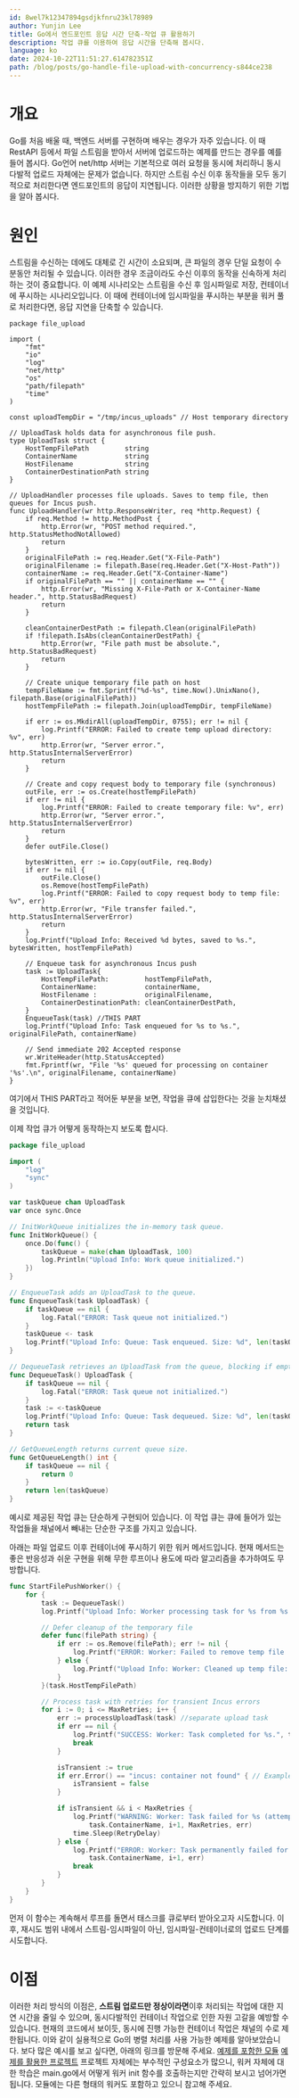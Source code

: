 ```yaml
---
id: 8wel7k12347894gsdjkfnru23kl78989
author: Yunjin Lee
title: Go에서 엔드포인트 응답 시간 단축-작업 큐 활용하기
description: 작업 큐를 이용하여 응답 시간을 단축해 봅시다.
language: ko
date: 2024-10-22T11:51:27.614782351Z
path: /blog/posts/go-handle-file-upload-with-concurrency-s844ce238
---
```


# 개요
Go를 처음 배울 때, 백엔드 서버를 구현하며 배우는 경우가 자주 있습니다. 이 때 RestAPI 등에서 파일 스트림을 받아서 서버에 업로드하는 예제를 만드는 경우를 예를 들어 봅시다.
Go언어 net/http 서버는 기본적으로 여러 요청을 동시에 처리하니 동시 다발적 업로드 자체에는 문제가 없습니다.
하지만 스트림 수신 이후 동작들을 모두 동기적으로 처리한다면 엔드포인트의 응답이 지연됩니다.
이러한 상황을 방지하기 위한 기법을 알아 봅시다.

# 원인

스트림을 수신하는 데에도 대체로 긴 시간이 소요되며, 큰 파일의 경우 단일 요청이 수 분동안 처리될 수 있습니다.
이러한 경우 조금이라도 수신 이후의 동작을 신속하게 처리하는 것이 중요합니다.
이 예제 시나리오는 스트림을 수신 후 임시파일로 저장, 컨테이너에 푸시하는 시나리오입니다.
이 때에 컨테이너에 임시파일을 푸시하는 부분을 워커 풀로 처리한다면, 응답 지연을 단축할 수 있습니다.
```
package file_upload

import (
	"fmt"
	"io"
	"log"
	"net/http"
	"os"
	"path/filepath"
	"time"
)

const uploadTempDir = "/tmp/incus_uploads" // Host temporary directory

// UploadTask holds data for asynchronous file push.
type UploadTask struct {
	HostTempFilePath         string
	ContainerName            string
    HostFilename             string
	ContainerDestinationPath string
}

// UploadHandler processes file uploads. Saves to temp file, then queues for Incus push.
func UploadHandler(wr http.ResponseWriter, req *http.Request) {
	if req.Method != http.MethodPost {
		http.Error(wr, "POST method required.", http.StatusMethodNotAllowed)
		return
	}
	originalFilePath := req.Header.Get("X-File-Path")
    originalFilename := filepath.Base(req.Header.Get("X-Host-Path"))
	containerName := req.Header.Get("X-Container-Name")
	if originalFilePath == "" || containerName == "" {
		http.Error(wr, "Missing X-File-Path or X-Container-Name header.", http.StatusBadRequest)
		return
	}

	cleanContainerDestPath := filepath.Clean(originalFilePath)
	if !filepath.IsAbs(cleanContainerDestPath) {
		http.Error(wr, "File path must be absolute.", http.StatusBadRequest)
		return
	}

	// Create unique temporary file path on host
	tempFileName := fmt.Sprintf("%d-%s", time.Now().UnixNano(), filepath.Base(originalFilePath))
	hostTempFilePath := filepath.Join(uploadTempDir, tempFileName)

	if err := os.MkdirAll(uploadTempDir, 0755); err != nil {
		log.Printf("ERROR: Failed to create temp upload directory: %v", err)
		http.Error(wr, "Server error.", http.StatusInternalServerError)
		return
	}

	// Create and copy request body to temporary file (synchronous)
	outFile, err := os.Create(hostTempFilePath)
	if err != nil {
		log.Printf("ERROR: Failed to create temporary file: %v", err)
		http.Error(wr, "Server error.", http.StatusInternalServerError)
		return
	}
	defer outFile.Close()

	bytesWritten, err := io.Copy(outFile, req.Body)
	if err != nil {
		outFile.Close()
		os.Remove(hostTempFilePath)
		log.Printf("ERROR: Failed to copy request body to temp file: %v", err)
		http.Error(wr, "File transfer failed.", http.StatusInternalServerError)
		return
	}
	log.Printf("Upload Info: Received %d bytes, saved to %s.", bytesWritten, hostTempFilePath)

	// Enqueue task for asynchronous Incus push
	task := UploadTask{
		HostTempFilePath:         hostTempFilePath,
		ContainerName:            containerName,
        HostFilename :            originalFilename,
		ContainerDestinationPath: cleanContainerDestPath,
	}
	EnqueueTask(task) //THIS PART
	log.Printf("Upload Info: Task enqueued for %s to %s.", originalFilePath, containerName)

	// Send immediate 202 Accepted response
	wr.WriteHeader(http.StatusAccepted)
	fmt.Fprintf(wr, "File '%s' queued for processing on container '%s'.\n", originalFilename, containerName)
}
```

여기에서 THIS PART라고 적어둔 부분을 보면, 작업을 큐에 삽입한다는 것을 눈치채셨을 것입니다. 

이제 작업 큐가 어떻게 동작하는지 보도록 합시다.

```go
package file_upload

import (
	"log"
	"sync"
)

var taskQueue chan UploadTask
var once sync.Once

// InitWorkQueue initializes the in-memory task queue.
func InitWorkQueue() {
	once.Do(func() {
		taskQueue = make(chan UploadTask, 100)
		log.Println("Upload Info: Work queue initialized.")
	})
}

// EnqueueTask adds an UploadTask to the queue.
func EnqueueTask(task UploadTask) {
	if taskQueue == nil {
		log.Fatal("ERROR: Task queue not initialized.")
	}
	taskQueue <- task
	log.Printf("Upload Info: Queue: Task enqueued. Size: %d", len(taskQueue))
}

// DequeueTask retrieves an UploadTask from the queue, blocking if empty.
func DequeueTask() UploadTask {
	if taskQueue == nil {
		log.Fatal("ERROR: Task queue not initialized.")
	}
	task := <-taskQueue
	log.Printf("Upload Info: Queue: Task dequeued. Size: %d", len(taskQueue))
	return task
}

// GetQueueLength returns current queue size.
func GetQueueLength() int {
	if taskQueue == nil {
		return 0
	}
	return len(taskQueue)
}
```

예시로 제공된 작업 큐는 단순하게 구현되어 있습니다. 이 작업 큐는 큐에 들어가 있는 작업들을 채널에서 빼내는 단순한 구조를 가지고 있습니다. 

아래는 파일 업로드 이후 컨테이너에 푸시하기 위한 워커 메서드입니다.
현재 메서드는 좋은 반응성과 쉬운 구현을 위해 무한 루프이나 용도에 따라 알고리즘을 추가하여도 무방합니다.
```go
func StartFilePushWorker() {
	for {
		task := DequeueTask()
		log.Printf("Upload Info: Worker processing task for %s from %s.", task.ContainerName, task.HostFilename)

		// Defer cleanup of the temporary file
		defer func(filePath string) {
			if err := os.Remove(filePath); err != nil {
				log.Printf("ERROR: Worker: Failed to remove temp file '%s': %v", filePath, err)
			} else {
				log.Printf("Upload Info: Worker: Cleaned up temp file: %s", filePath)
			}
		}(task.HostTempFilePath)

		// Process task with retries for transient Incus errors
		for i := 0; i <= MaxRetries; i++ {
			err := processUploadTask(task) //separate upload task
			if err == nil {
				log.Printf("SUCCESS: Worker: Task completed for %s.", task.ContainerName)
				break
			}

			isTransient := true
			if err.Error() == "incus: container not found" { // Example permanent error
				isTransient = false
			}

			if isTransient && i < MaxRetries {
				log.Printf("WARNING: Worker: Task failed for %s (attempt %d/%d): %v. Retrying.",
					task.ContainerName, i+1, MaxRetries, err)
				time.Sleep(RetryDelay)
			} else {
				log.Printf("ERROR: Worker: Task permanently failed for %s after %d attempts: %v.",
					task.ContainerName, i+1, err)
				break
			}
		}
	}
}
```
먼저 이 함수는 계속해서 루프를 돌면서 태스크를 큐로부터 받아오고자 시도합니다. 이후, 재시도 범위 내에서 스트림-임시파일이 아닌, 임시파일-컨테이너로의 업로드 단계를 시도합니다.

# 이점

이러한 처리 방식의 이점은, **스트림 업로드만 정상이라면**이후 처리되는 작업에 대한 지연 시간을 줄일 수 있으며, 동시다발적인 컨테이너 작업으로 인한 자원 고갈을 예방할 수 있습니다.  현재의 코드에서 보이듯, 동시에 진행 가능한 컨테이너 작업은 채널의 수로 제한됩니다. 이와 같이 실용적으로 Go의 병렬 처리를 사용 가능한 예제를 알아보았습니다. 보다 많은 예시를 보고 싶다면, 아래의 링크를 방문해 주세요.
[예제를 포함한 모듈](https://github.com/gg582/linux_virt_unit)
[예제를 활용한 프로젝트](https://github.com/gg582/incuspeed)
프로젝트 자체에는 부수적인 구성요소가 많으니, 워커 자체에 대한 학습은 main.go에서 어떻게 워커 init 함수를 호출하는지만 간략히 보시고 넘어가면 됩니다. 모듈에는 다른 형태의 워커도 포함하고 있으니 참고해 주세요.

